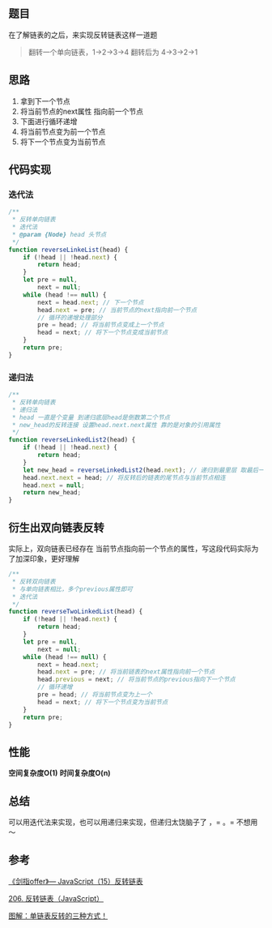 ## 题目
在了解链表的之后，来实现反转链表这样一道题
> 翻转一个单向链表，1->2->3->4 翻转后为 4->3->2->1 

## 思路
1. 拿到下一个节点
2. 将当前节点的next属性 指向前一个节点
3. 下面进行循环递增
4. 将当前节点变为前一个节点
5. 将下一个节点变为当前节点
## 代码实现
### 迭代法
```javascript
/**
 * 反转单向链表 
 * 迭代法
 * @param {Node} head 头节点
 */
function reverseLinkeList(head) {
    if (!head || !head.next) {
        return head;
    }
    let pre = null,
        next = null;
    while (head !== null) {
        next = head.next; // 下一个节点
        head.next = pre; // 当前节点的next指向前一个节点
        // 循环的递增处理部分
        pre = head; // 将当前节点变成上一个节点
        head = next; // 将下一个节点变成当前节点
    }
    return pre;
}
```
### 递归法
```javascript
/**
 * 反转单向链表
 * 递归法
 * head 一直是个变量 到递归底层head是倒数第二个节点
 * new_head的反转连接 设置head.next.next属性 靠的是对象的引用属性 
 */
function reverseLinkedList2(head) {
    if (!head || !head.next) {
        return head;
    }
    let new_head = reverseLinkedList2(head.next); // 递归到最里层 取最后一个节点 变为头节点
    head.next.next = head; // 将反转后的链表的尾节点与当前节点相连
    head.next = null;
    return new_head;
}
```

## 衍生出双向链表反转
实际上，双向链表已经存在 当前节点指向前一个节点的属性，写这段代码实际为了加深印象，更好理解
```javascript
/**
 * 反转双向链表
 * 与单向链表相比，多个previous属性即可
 * 迭代法
 */
function reverseTwoLinkedList(head) {
    if (!head || !head.next) {
        return head;
    }
    let pre = null,
        next = null;
    while (head !== null) {
        next = head.next;
        head.next = pre; // 将当前链表的next属性指向前一个节点
        head.previous = next; // 将当前节点的previous指向下一个节点
        // 循环递增
        pre = head; // 将当前节点变为上一个
        head = next; // 将下一个节点变为当前节点
    }
    return pre;
}
```
## 性能
**空间复杂度O(1)**
**时间复杂度O(n)**

## 总结
可以用迭代法来实现，也可以用递归来实现，但递归太饶脑子了 ，= 。= 不想用～

## 参考
[《剑指offer》— JavaScript（15）反转链表](https://www.jianshu.com/p/8daef395977d)

[206. 反转链表（JavaScript）](https://blog.csdn.net/romeo12334/article/details/81434182)

[图解：单链表反转的三种方式！](https://www.javazhiyin.com/32787.html)